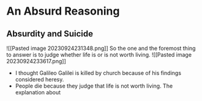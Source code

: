 # An Absurd Reasoning
## Absurdity and Suicide
![[Pasted image 20230924231348.png]]
So the one and the foremost thing to answer is to judge whether life is or is not worth living.
![[Pasted image 20230924233617.png]]
- I thought Galileo Galilei is killed by church because of his findings considered heresy. 
- People die because they judge that life is not worth living. The explanation about 